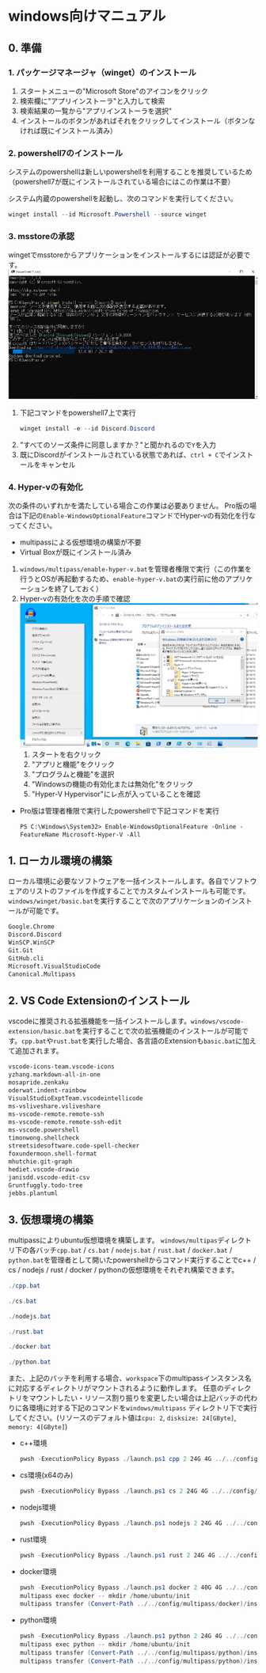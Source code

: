 # windows向けマニュアル

## 0. 準備
### 1. パッケージマネージャ（winget）のインストール
1. スタートメニューの"Microsoft Store"のアイコンをクリック
2. 検索欄に"アプリインストーラ"と入力して検索
3. 検索結果の一覧から"アプリインストーラを選択"
4. インストールのボタンがあればそれをクリックしてインストール（ボタンなければ既にインストール済み）


### 2. powershell7のインストール
システムのpowershellは新しいpowershellを利用することを推奨しているため（powershell7が既にインストールされている場合にはこの作業は不要）

システム内蔵のpowershellを起動し、次のコマンドを実行してください。
```powershell
winget install --id Microsoft.Powershell --source winget
```
### 3. msstoreの承認
wingetでmsstoreからアプリケーションをインストールするには認証が必要です。
![msstoreの承認](./img/msstore-approve.png)

1. 下記コマンドをpowershell7上で実行
    ```powershell
    winget install -e --id Discord.Discord
    ``` 
2. "すべてのソーズ条件に同意しますか？"と聞かれるので`Y`を入力
3. 既にDiscordがインストールされている状態であれば、`ctrl + C`でインストールをキャンセル
### 4. Hyper-vの有効化
次の条件のいずれかを満たしている場合この作業は必要ありません。
Pro版の場合は下記の`Enable-WindowsOptionalFeature`コマンドでHyper-vの有効化を行なってください。

- multipassによる仮想環境の構築が不要
- Virtual Boxが既にインストール済み
　
1. `windows/multipass/enable-hyper-v.bat`を管理者権限で実行（この作業を行うとOSが再起動するため、`enable-hyper-v.bat`の実行前に他のアプリケーションを終了しておく）
2. Hyper-vの有効化を次の手順で確認
![Hyper-vの有効化確認](./img/hyperv-enable-check.png)
    1. スタートを右クリック
    2. "アプリと機能"をクリック
    3. "プログラムと機能"を選択
    4. "Windowsの機能の有効化または無効化"をクリック
    5. "Hyper-V Hypervisor"にレ点が入っていることを確認

- Pro版は管理者権限で実行したpowershellで下記コマンドを実行
  ```poweshell
  PS C:\Windows\System32> Enable-WindowsOptionalFeature -Online -FeatureName Microsoft-Hyper-V -All
  ```
## 1. ローカル環境の構築
ローカル環境に必要なソフトウェアを一括インストールします。各自でソフトウェアのリストのファイルを作成することでカスタムインストールも可能です。`windows/winget/basic.bat`を実行することで次のアプリケーションのインストールが可能です。
```
Google.Chrome
Discord.Discord
WinSCP.WinSCP
Git.Git
GitHub.cli
Microsoft.VisualStudioCode
Canonical.Multipass
```
## 2. VS Code Extensionのインストール
vscodeに推奨される拡張機能を一括インストールします。`windows/vscode-extension/basic.bat`を実行することで次の拡張機能のインストールが可能です。`cpp.bat`や`rust.bat`を実行した場合、各言語のExtensionも`basic.bat`に加えて追加されます。
```
vscode-icons-team.vscode-icons
yzhang.markdown-all-in-one
mosapride.zenkaku
oderwat.indent-rainbow
VisualStudioExptTeam.vscodeintellicode
ms-vsliveshare.vsliveshare
ms-vscode-remote.remote-ssh
ms-vscode-remote.remote-ssh-edit
ms-vscode.powershell
timonwong.shellcheck
streetsidesoftware.code-spell-checker
foxundermoon.shell-format
mhutchie.git-graph
hediet.vscode-drawio
janisdd.vscode-edit-csv
Gruntfuggly.todo-tree
jebbs.plantuml
```


## 3. 仮想環境の構築
multipassによりubuntu仮想環境を構築します。
`windows/multipas`ディレクトリ下の各バッチ`cpp.bat` / `cs.bat` / `nodejs.bat` / `rust.bat` / `docker.bat` / `python.bat`を管理者として開いたpowershellからコマンド実行することでc++ / cs / nodejs / rust / docker / pythonの仮想環境をそれぞれ構築できます。
```powershell
./cpp.bat
```
```powershell
./cs.bat
```
```powershell
./nodejs.bat
```
```powershell
./rust.bat
```
```powershell
./docker.bat
```
```powershell
./python.bat
```
また、上記のバッチを利用する場合、`workspace`下のmultipassインスタンス名に対応するディレクトリがマウントされるように動作します。
任意のディレクトリをマウントしたい・リソース割り振りを変更したい場合は上記バッチの代わりに各環境に対する下記のコマンドを`windows/multipass` ディレクトリ下で実行してください。(リソースのデフォルト値は`cpu: 2`, `disksize: 24[GByte]`, `memory: 4[GByte]`)
- c++環境
    ```powershell
    pwsh -ExecutionPolicy Bypass ./launch.ps1 cpp 2 24G 4G ../../config/multipass/cpp/cpp.yaml 22.04 <マウント対象フォルダへののフルパス> /home/ubuntu/synced-cpp
    ```
- cs環境(x64のみ)
    ```powershell
    pwsh -ExecutionPolicy Bypass ./launch.ps1 cs 2 24G 4G ../../config/multipass/cs/cs.yaml 22.04 <マウント対象フォルダへのフルパス> /home/ubuntu/synced-cs
    ```
- nodejs環境
    ```powershell
    pwsh -ExecutionPolicy Bypass ./launch.ps1 nodejs 2 24G 4G ../../config/multipass/nodejs/nodejs.yaml 22.04 <マウント対象フォルダへのフルパス> /home/ubuntu/synced-nodejs
    ```
- rust環境
    ```powershell
    pwsh -ExecutionPolicy Bypass ./launch.ps1 rust 2 24G 4G ../../config/multipass/rust/rust.yaml 22.04 <マウント対象フォルダへのフルパス> /home/ubuntu/synced-rust

    ```
- docker環境
    ```powershell
    pwsh -ExecutionPolicy Bypass ./launch.ps1 docker 2 40G 4G ../../config/multipass/docker/docker.yaml 22.04 <マウント対象フォルダへのフルパス> /home/ubuntu/synced-docker
    multipass exec docker -- mkdir /home/ubuntu/init
    multipass transfer (Convert-Path ../../config/multipass/docker)/install-docker.sh docker:/home/ubuntu/init/
    ```
- python環境
    ```powershell
    pwsh -ExecutionPolicy Bypass ./launch.ps1 python 2 24G 4G ../../config/multipass/python/python.yaml 22.04 <マウント対象フォルダへのフルパス> /home/ubuntu/synced-python
    multipass exec python -- mkdir /home/ubuntu/init
    multipass transfer (Convert-Path ../../config/multipass/python)/install-pyenv.sh python:/home/ubuntu/init/
    multipass transfer (Convert-Path ../../config/multipass/python)/install-python.sh python:/home/ubuntu/init/
    ```